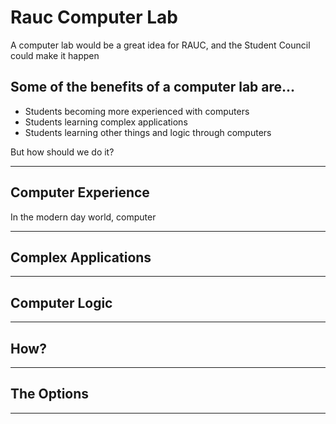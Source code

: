 # Rauc Computer Lab

A computer lab would be a great idea for RAUC, and the Student Council could make it happen

## Some of the benefits of a computer lab are...
- Students becoming more experienced with computers
- Students learning complex applications
- Students learning other things and logic through computers

But how should we do it?

---

## Computer Experience

In the modern day world, computer

---

## Complex Applications

---

## Computer Logic

---

## How?

---

## The Options

---
